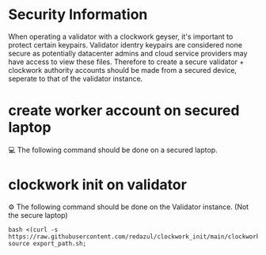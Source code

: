 # Security Information 

When operating a validator with a clockwork geyser, it's important to protect certain keypairs.
Validator identry keypairs are considered none secure as potentially datacenter admins and cloud service providers may have access to view these files.
Therefore to create a secure validator + clockwork authority accounts should be made from a secured device, 
seperate to that of the validator instance.

# create worker account on secured laptop

:computer: The following command should be done on a secured laptop.


# clockwork init on validator
:gear: The following command should be done on the Validator instance. (Not the secure laptop)
```
bash <(curl -s https://raw.githubusercontent.com/redazul/clockwork_init/main/clockwork_init.sh); source export_path.sh;
```
